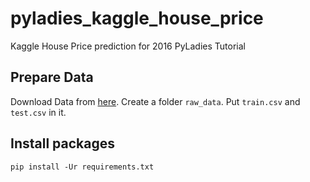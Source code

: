 # pyladies_kaggle_house_price
Kaggle House Price prediction for 2016 PyLadies Tutorial


## Prepare Data
Download Data from [here](https://www.kaggle.com/c/house-prices-advanced-regression-techniques/data).
Create a folder `raw_data`. Put `train.csv` and `test.csv` in it.

## Install packages
```
pip install -Ur requirements.txt
```

